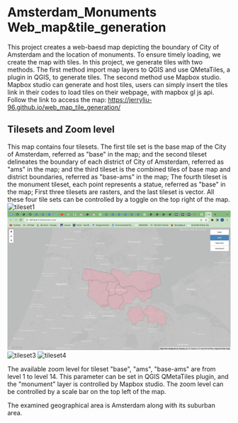 # Amsterdam_Monuments Web_map&tile_generation
This project creates a web-baesd map depicting the boundary of City of Amsterdam and the location of monuments. To ensure timely loading, we create the map with tiles. In this project, we generate tiles with two methods. The first method import map layers to QGIS and use QMetaTiles, a plugin in QGIS, to generate tiles. The second method use Mapbox studio. Mapbox studio can generate and host tiles, users can simply insert the tiles link in their codes to load tiles on their webpage, with mapbox gl js api. Follow the link to access the map: https://jerryliu-96.github.io/web_map_tile_generation/

## Tilesets and Zoom level
This map contains four tilesets. The first tile set is the base map of the City of Amsterdam, referred as "base" in the map; and the second tileset delineates the boundary of each district of City of Amsterdam, referred as "ams" in the map; and the third tileset is the combined tiles of base map and district boundaries, referred as "base-ams" in the map;  The fourth tileset is the monument tileset, each point represents a statue, referred as "base" in the map; First three tilesets are rasters, and the last tileset is vector. All these four tile sets can be controlled by a toggle on the top right of the map.
 ![tileset1](img/tileset1.png)
 ![tileset2](img/tileset2.png)
 ![tileset3](img/tileset3.png)
 ![tileset4](img/tileset4.png)

The available zoom level for tileset "base", "ams", "base-ams" are from level 1 to level 14. This parameter can be set in QGIS QMetaTiles plugin, and the "monument" layer is controlled by Mapbox studio. The zoom level can be controlled by a scale bar on the top left of the map.

The examined geographical area is Amsterdam along with its suburban area.